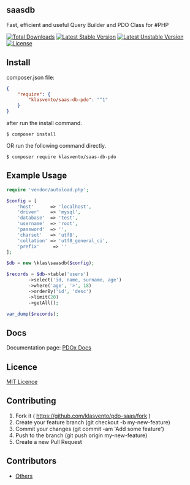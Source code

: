 ## saasdb

Fast, efficient and useful Query Builder and PDO Class for #PHP

[![Total Downloads](https://poser.pugx.org/klasvento/saas-db-pdo/d/total.svg)](https://packagist.org/packages/klasvento/saas-db-pdo)
[![Latest Stable Version](https://poser.pugx.org/klasvento/saas-db-pdo/v/stable.svg)](https://packagist.org/packages/klasvento/saas-db-pdo)
[![Latest Unstable Version](https://poser.pugx.org/klasvento/saas-db-pdo/v/unstable.svg)](https://packagist.org/packages/klasvento/saas-db-pdo)
[![License](https://poser.pugx.org/klasvento/saas-db-pdo/license.svg)](https://packagist.org/packages/klasvento/saas-db-pdo)

## Install

composer.json file:
```json
{
    "require": {
        "klasvento/saas-db-pdo": "^1"
    }
}
```
after run the install command.
```
$ composer install
```

OR run the following command directly.

```
$ composer require klasvento/saas-db-pdo
```

## Example Usage
```php
require 'vendor/autoload.php';

$config = [
	'host'		=> 'localhost',
	'driver'	=> 'mysql',
	'database'	=> 'test',
	'username'	=> 'root',
	'password'	=> '',
	'charset'	=> 'utf8',
	'collation'	=> 'utf8_general_ci',
	'prefix'	 => ''
];

$db = new \klas\saasdb($config);

$records = $db->table('users')
		->select('id, name, surname, age')
		->where('age', '>', 18)
		->orderBy('id', 'desc')
		->limit(20)
		->getAll();

var_dump($records);
```

## Docs
Documentation page: [PDOx Docs][doc-url]


## Licence
[MIT Licence][mit-url]

## Contributing

1. Fork it ( https://github.com/klasvento/pdo-saas/fork )
2. Create your feature branch (git checkout -b my-new-feature)
3. Commit your changes (git commit -am 'Add some feature')
4. Push to the branch (git push origin my-new-feature)
5. Create a new Pull Request

## Contributors

- [Others](https://github.com/klasvento/pdo-saas/graphs/contributors)

[mit-url]: http://opensource.org/licenses/MIT
[doc-url]: https://github.com/klasvento/pdo-saas/blob/master/DOCS.md

